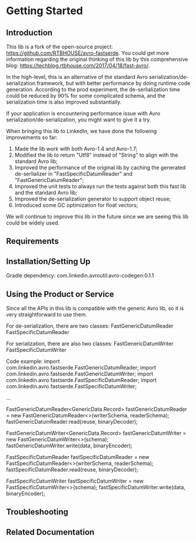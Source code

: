Getting Started
===============

## Introduction

This lib is a fork of the open-source project: https://github.com/RTBHOUSE/avro-fastserde.
You could get more information regarding the original thinking of this lib by this comprehensive
blog: https://techblog.rtbhouse.com/2017/04/18/fast-avro/.

In the high-level, this is an alternative of the standard Avro serialization/de-serialization
framework, but with better performance by doing runtime code generation.
According to the prod experiment, the de-serlialization time could be reduced by 90% for
some complicated schema, and the serialization time is also improved substantially.

If your application is encountering performance issue with Avro serialization/de-serialization,
you might want to give it a try.

When bringing this lib to LinkedIn, we have done the following improvements so far:
1. Made the lib work with both Avro-1.4 and Avro-1.7;
2. Modified the lib to return "Utf8" instead of "String" to align with
the standard Avro lib;
3. Improved the performance of the original lib by caching the generated
de-serlializer in "FastSpecificDatumReader" and "FastGenericDatumReader";
4. Improved the unit tests to always run the tests against both this fast lib
and the standard Avro lib;
5. Improved the de-serialization generator to support object reuse;
6. Introduced some GC optimization for float vectors;

We will continue to improve this lib in the future since we are seeing this lib could
be widely used.


## Requirements

## Installation/Setting Up

Gradle dependency:
com.linkedin.avroutil:avro-codegen:0.1.1

## Using the Product or Service

Since all the APIs in this lib is compatible with the generic Avro lib, so it is very
straightforward to use them.

For de-serialization, there are two classes:
FastGenericDatumReader
FastSpecificDatumReader

For serialization, there are also two classes:
FastGenericDatumWriter
FastSpecificDatumWriter

Code example:
import com.linkedin.avro.fastserde.FastGenericDatumReader;
import com.linkedin.avro.fastserde.FastGenericDatumWriter;
import com.linkedin.avro.fastserde.FastSpecificDatumReader;
import com.linkedin.avro.fastserde.FastSpecificDatumWriter;

...

FastGenericDatumReader<GenericData.Record> fastGenericDatumReader = new FastGenericDatumReader<>(writerSchema, readerSchema);
fastGenericDatumReader.read(reuse, binaryDecoder);

FastGenericDatumWriter<GenericData.Record> fastGenericDatumWriter = new FastGenericDatumWriter<>(schema);
fastGenericDatumWriter.write(data, binaryEncoder);

FastSpecificDatumReader<T> fastSpecificDatumReader = new FastSpecificDatumReader<>(writerSchema, readerSchema);
fastSpecificDatumReader.read(reuse, binaryDecoder);

FastSpecificDatumWriter<T> fastSpecificDatumWriter = new FastSpecificDatumWriter<>(schema);
fastSpecificDatumWriter.write(data, binaryEncoder);


## Troubleshooting


## Related Documentation

